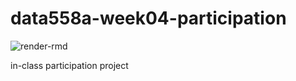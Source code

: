 # data558a-week04-participation
![render-rmd](https://github.com/benmarwick/data558a-week04-participation/workflows/render-rmd/badge.svg)

in-class participation project
